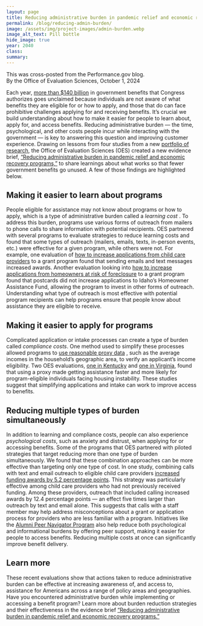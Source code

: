 ```yaml
---
layout: page	
title: Reducing administrative burden in pandemic relief and economic recovery programs
permalink: /blog/reducing-admin-burden/	
image: /assets/img/project-images/admin-burden.webp
image_alt_text: Pill bottle
hide_image: true
year: 2040
class:	
summary: 	
---
```

This was cross-posted from the Performance.gov blog.
<br>By the Office of Evaluation Sciences, October 1, 2024

Each year, <a class="usa-link usa-link--external" href="https://www.whitehouse.gov/omb/briefing-room/2024/07/17/making-government-programs-easier-to-access/">more than $140 billion</a> in government benefits that Congress authorizes goes unclaimed because individuals are not aware of what benefits they are eligible for or how to apply, and those that do can face prohibitive challenges applying for and receiving benefits. It’s crucial we build understanding about how to make it easier for people to learn about, apply for, and access benefits. Reducing administrative burden — the time, psychological, and other costs people incur while interacting with the government — is key to answering this question and improving customer experience. Drawing on lessons from four studies from a new <a href="https://oes.gsa.gov/pandemic-relief-economic-recovery/">portfolio of research</a>, the Office of Evaluation Sciences (OES) created a new evidence brief, <a href="https://oes.gsa.gov/assets/files/Learning-what-works-to-reduce-administrative-burden.pdf">“Reducing administrative burden in pandemic relief and economic recovery programs,”</a> to share learnings about what works so that fewer government benefits go unused. A few of those findings are highlighted below.

## Making it easier to learn about programs
People eligible for assistance may not know about programs or how to apply, which is a type of administrative burden called a <i>learning cost</i> . To address this burden, programs use various forms of outreach from mailers to phone calls to share information with potential recipients. OES partnered with several programs to evaluate strategies to reduce learning costs and found that some types of outreach (mailers, emails, texts, in-person events, etc.) were effective for a given program, while others were not. For example, one evaluation of <a href="https://oes.gsa.gov/projects/2209B-increasing-access-to-childcare-grants/">how to increase applications from child care providers</a> to a grant program found that sending emails and text messages increased awards. Another evaluation looking into <a href="https://oes.gsa.gov/projects/haf-pilot/">how to increase applications from homeowners at risk of foreclosure</a> to a grant program found that postcards did not increase applications to Idaho’s Homeowner Assistance Fund, allowing the program to invest in other forms of outreach. Understanding what type of outreach is most effective with potential program recipients can help programs ensure that people know about assistance they are eligible to receive.

## Making it easier to apply for programs
Complicated application or intake processes can create a type of burden called <i>compliance costs</i>. One method used to simplify these processes allowed programs to <a class="usa-link usa-link--external" href="https://home.treasury.gov/policy-issues/coronavirus/assistance-for-state-local-and-tribal-governments/emergency-rental-assistance-program/promising-practices/fact-specific-proxies">use reasonable proxy data</a>
, such as the average incomes in the household’s geographic area, to verify an applicant’s income eligibility. Two OES evaluations, <a href="https://oes.gsa.gov/projects/2305-era-grantee-flexibilities-ky/">one in Kentucky</a> and <a href="https://oes.gsa.gov/projects/era-grantee-flexibilities-va/">one in Virginia</a>, found that using a proxy made getting assistance faster and more likely for program-eligible individuals facing housing instability. These studies suggest that simplifying applications and intake can work to improve access to benefits.

## Reducing multiple types of burden simultaneously
In addition to learning and compliance costs, people can also experience <i>psychological costs</i>, such as anxiety and distrust, when applying for or accessing benefits. Some of the programs that OES partnered with piloted strategies that target reducing more than one type of burden simultaneously. We found that these combination approaches can be more effective than targeting only one type of cost. In one study, combining calls with text and email outreach to eligible child care providers <a href="https://oes.gsa.gov/results/increasing-access-to-mn-ccsbg/">increased funding awards by 5.2 percentage points</a>. This strategy was particularly effective among child care providers who had not previously received funding. Among these providers, outreach that included calling increased awards by 12.4 percentage points — an effect five times larger than outreach by text and email alone. This suggests that calls with a staff member may help address misconceptions about a grant or application process for providers who are less familiar with a program. Initiatives like the <a class="usa-link usa-link--external" href="https://www.performance.gov/blog/2024-blog-collective-motherhood-parenthood-journey-peer-support/">Alumni Peer Navigator Program</a> also help reduce both psychological and informational burdens by offering peer support, making it easier for people to access benefits. Reducing multiple costs at once can significantly improve benefit delivery.

## Learn more
These recent evaluations show that actions taken to reduce administrative burden can be effective at increasing awareness of, and access to, assistance for Americans across a range of policy areas and geographies. Have you encountered administrative burden while implementing or accessing a benefit program? Learn more about burden reduction strategies and their effectiveness in the evidence brief <a href="https://oes.gsa.gov/assets/files/Learning-what-works-to-reduce-administrative-burden.pdf">“Reducing administrative burden in pandemic relief and economic recovery programs.”</a>
